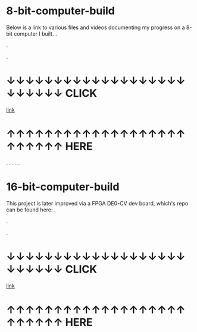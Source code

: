 # 8-bit-computer-build
Below is a link to various files and videos documenting my progress on a 8-bit computer I built.
.

.

.

# ↓↓↓↓↓↓↓↓↓↓↓↓↓↓↓↓↓↓↓↓↓↓↓↓↓  CLICK 
[link](https://imgur.com/gallery/DWOHOov)
# ↑↑↑↑↑↑↑↑↑↑↑↑↑↑↑↑↑↑↑↑↑↑↑↑↑   HERE
.
.
.
.
.
# 16-bit-computer-build
This project is later improved via a FPGA DE0-CV dev board, which's repo can be found here:
.

.

.
# ↓↓↓↓↓↓↓↓↓↓↓↓↓↓↓↓↓↓↓↓↓↓↓↓↓  CLICK 
[link](https://github.com/O11WL1D/16_bit_computer)
# ↑↑↑↑↑↑↑↑↑↑↑↑↑↑↑↑↑↑↑↑↑↑↑↑↑   HERE
